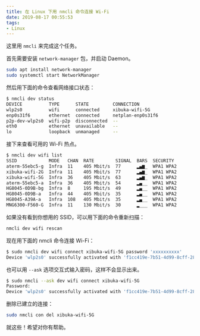 ```yaml
---
title: 在 Linux 下用 nmcli 命令连接 Wi-Fi
date: 2019-08-17 00:55:53
tags:
- Linux
---
```


这里用 `nmcli` 来完成这个任务。

首先需要安装 `network-manager` 包，并启动 Daemon。

```sh
sudo apt install network-manager
sudo systemctl start NetworkManager
```

然后用下面的命令查看网络接口状态：

```sh
$ nmcli dev status
DEVICE          TYPE      STATE         CONNECTION
wlp2s0          wifi      connected     xibuka-wifi-5G
enp0s31f6       ethernet  connected     netplan-enp0s31f6
p2p-dev-wlp2s0  wifi-p2p  disconnected  --
eth0            ethernet  unavailable   --
lo              loopback  unmanaged     --
```

接下来查看可用的 Wi-Fi 热点。

```sh
$ nmcli dev wifi list 
SSID            MODE   CHAN  RATE        SIGNAL  BARS  SECURITY  
aterm-55ebc5-g  Infra  11    405 Mbit/s  77      ▂▄▆_  WPA1 WPA2 
xibuka-wifi-2G  Infra  11    405 Mbit/s  77      ▂▄▆_  WPA1 WPA2 
xibuka-wifi-5G  Infra  36    405 Mbit/s  63      ▂▄▆_  WPA1 WPA2 
aterm-55ebc5-a  Infra  36    405 Mbit/s  54      ▂▄__  WPA1 WPA2 
HG8045-0D9B-bg  Infra  8     195 Mbit/s  49      ▂▄__  WPA1 WPA2 
HG8045-0D9B-a   Infra  44    405 Mbit/s  35      ▂▄__  WPA1 WPA2 
HG8045-A39A-a   Infra  108   405 Mbit/s  35      ▂▄__  WPA1 WPA2 
MNG6300-F560-G  Infra  11    130 Mbit/s  30      ▂___  WPA1 WPA2 
```

如果没有看到你想用的 SSID，可以用下面的命令重新扫描：

```sh
nmcli dev wifi rescan
```

现在用下面的 nmcli 命令连接 Wi-Fi：

```sh
$ sudo nmcli dev wifi connect xibuka-wifi-5G password 'xxxxxxxxxx'
Device 'wlp2s0' successfully activated with 'f1cc419e-7b51-4d99-8cff-2894dc054f19'.
```

也可以用 `--ask` 选项交互式输入密码，这样不会显示出来。

```sh
$ sudo nmcli --ask dev wifi connect xibuka-wifi-5G 
Password:
Device 'wlp2s0' successfully activated with 'f1cc419e-7b51-4d99-8cff-2894dc054f19'.
```

删除已建立的连接：

```sh
sudo nmcli con del xibuka-wifi-5G
```

就这些！希望对你有帮助。
